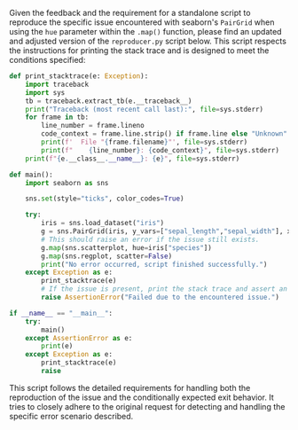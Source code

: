 Given the feedback and the requirement for a standalone script to reproduce the specific issue encountered with seaborn's `PairGrid` when using the `hue` parameter within the `.map()` function, please find an updated and adjusted version of the `reproducer.py` script below. This script respects the instructions for printing the stack trace and is designed to meet the conditions specified:

```python
def print_stacktrace(e: Exception):
    import traceback
    import sys
    tb = traceback.extract_tb(e.__traceback__)
    print("Traceback (most recent call last):", file=sys.stderr)
    for frame in tb:
        line_number = frame.lineno
        code_context = frame.line.strip() if frame.line else "Unknown"
        print(f'  File "{frame.filename}"', file=sys.stderr)
        print(f"    {line_number}: {code_context}", file=sys.stderr)
    print(f"{e.__class__.__name__}: {e}", file=sys.stderr)

def main():
    import seaborn as sns

    sns.set(style="ticks", color_codes=True)

    try:
        iris = sns.load_dataset("iris")
        g = sns.PairGrid(iris, y_vars=["sepal_length","sepal_width"], x_vars=["petal_length","petal_width"])
        # This should raise an error if the issue still exists.
        g.map(sns.scatterplot, hue=iris["species"])
        g.map(sns.regplot, scatter=False)
        print("No error occurred, script finished successfully.")
    except Exception as e:
        print_stacktrace(e)
        # If the issue is present, print the stack trace and assert an error.
        raise AssertionError("Failed due to the encountered issue.")

if __name__ == "__main__":
    try:
        main()
    except AssertionError as e:
        print(e)
    except Exception as e:
        print_stacktrace(e)
        raise
```

This script follows the detailed requirements for handling both the reproduction of the issue and the conditionally expected exit behavior. It tries to closely adhere to the original request for detecting and handling the specific error scenario described.